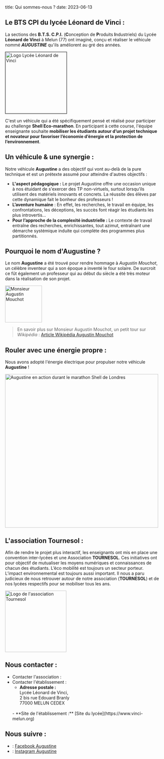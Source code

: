 title: Qui sommes-nous ?
date: 2023-06-13


## Le BTS CPI du lycée Léonard de Vinci :
La sections des **B.T.S. C.P.I.** (**C**onception de **P**roduits **I**ndustriels) du Lycée **Léonard de Vinci** à Melun (77) ont imaginé, conçu et réaliser le véhicule nommé ***AUGUSTINE*** qu'ils améliorent au gré des années.

<img src="{static}/images/logo&baseline-fondblanc.png" width="200" border=1px alt="Logo Lycée Léonard de Vinci">

C'est un véhicule qui a été spécifiquement pensé et réalisé pour participer au challenge **Shell Eco-marathon**. 
En participant à cette course, l'équipe enseignante souhaite **mobiliser les étudiants autour d’un projet technique et novateur pour favoriser l’économie d’énergie et la protection de l’environnement**.


## Un véhicule & une synergie :
Notre véhicule **Augustine** a des objectif qui vont au-delà de la pure technique et est un prétexte assumé pour atteindre d'autres objectifs :
- **L'aspect pédagogique :** Le projet Augustine offre une occasion unique à nos étuidant de s'exercer des TP non-virtuels, surtout lorsqu’ils utilisent des matériels innovants et concrets. La réussite des élèves par cette dynamique fait le bonheur des professeurs !
- **L’aventure humaine** : En effet, les recherches, le travail en équipe, les confrontations, les déceptions, les succès font réagir les étudiants les plus introvertis…
- **Pour l’approche de la complexité industrielle :** Le contexte de travail entraîne des recherches, enrichissantes, tout azimut, entraînant une démarche systémique induite qui complète des programmes plus partitionnés.


## Pourquoi le nom d'Augustine ?
Le nom **Augustine** a été trouvé pour rendre hommage à *Augustin Mouchot*, un célèbre inventeur qui a son époque a inventé le four solaire. De surcroit ce fût également un professeur qui au début du siècle a été très moteur dans la réalisation de son projet.

<img src="{static}/images/Mouchot.jpeg" width="120" alt="Monsieur Augustin Mouchot">

>En savoir plus sur Monsieur Augustin Mouchot, un petit tour sur *Wikipédia* : [Article Wikipédia Augustin Mouchot](https://fr.wikipedia.org/wiki/Augustin_Mouchot)


## Rouler avec une énergie propre :
Nous avons adopté l'énergie électrique pour propulser notre véhicule **Augustine** !

<img src="{static}/images/Augustine_en_course.jpg" width="500" alt="Augustine en action durant le marathon Shell de Londres">


## L'association Tournesol :
Afin de rendre le projet plus interactif, les enseignants ont mis en place une convention inter-lycées et une  Association **TOURNESOL**. Ces initiatives ont pour objectif de mutualiser les moyens numériques et connaissances de chacun des étudiants.
L’éco mobilité est toujours un secteur porteur. L’impact environnemental est toujours aussi important. Il nous a paru judicieux de nous retrouver autour de notre association (**TOURNESOL**) et de nos lycées respectifs pour se mobiliser tous les ans. 



<img src="{static}/images/Logo_tournesol.jpg" width="200" alt="Logo de l'association Tournesol">

## **Nous contacter :**

- Contacter l'association :
- Contacter l'établissement :
    - **Adresse postale :**<br>
    Lycée Léonard de Vinci,<br>
    2 bis rue Edouard Branly<br>
    77000 MELUN CEDEX
    <br>
    - **Site de l'établissement :** [Site du lycée](https://www.vinci-melun.org)

## **Nous suivre :**

- <i class="fa fa-facebook-official fa-lg"></i> : [Facebook Augustine](https://www.facebook.com/AugustineShellEco)
- <i class="fa fa-instagram fa-lg"></i> : [Instagram Augustine](https://www.instagram.com/team_augustine/)

